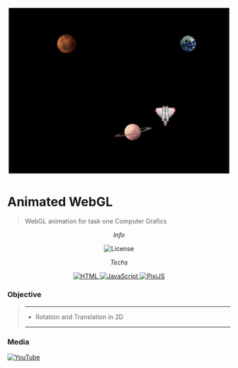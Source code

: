 ![Banner for Animated WebGL](https://github.com/maccali/Animated_WebGL/blob/master/.github/capa.png)

# Animated WebGL
> WebGL animation for task one Computer Grafics

<p align="center">
  <i>Info</i>
</p>
<p align="center">
  <img alt="License" src="https://img.shields.io/static/v1?label=license&message=MIT&color=7159c1&labelColor=000000&style=flat-square">
</p>

<p align="center">
  <i>Techs</i>
</p>

<p align="center">
  <a href="https://pt.wikipedia.org/wiki/HTML5" target="_blank">
    <img alt="HTML" src="https://img.shields.io/badge/HTML-5-0.svg?style=flat-square&color=e44d26&labelColor=000000">
  </a>
  <a href="https://www.javascript.com" target="_blank">
    <img alt="JavaScript" src="https://img.shields.io/badge/Javascript--0.svg?style=flat-square&color=f7df1e&labelColor=000000">
  </a>
    <a href="https://www.pixijs.com" target="_blank">
    <img alt="PixiJS" src="https://img.shields.io/badge/PixiJS-v5.1.3-0.svg?style=flat-square&color=e91e63&labelColor=000000">
  </a>
</p>

### Objective
> ---
> * Rotation and Translation in 2D
> ---

### Media

   <a href="https://www.youtube.com/watch?v=BqHkndIbhVw&feature=youtu.be" target="_blank">
    <img alt="YouTube" src="https://img.shields.io/badge/YouTube--0.svg?style=flat-square&color=ff0000&labelColor=000000">
  </a>